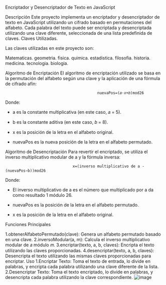 Encriptador y Desencriptador de Texto en JavaScript

Descripción
Este proyecto implementa un encriptador y desencriptador de texto en JavaScript utilizando un cifrado basado en permutaciones del alfabeto. Cada palabra del texto puede ser encriptada y desencriptada utilizando una clave diferente, seleccionada de una lista predefinida de claves.
Claves Utilizadas.

Las claves utilizadas en este proyecto son:

Matematicas.
geometria.
fisica.
quimica.
estadistica.
filosofia.
historia.
medicina.
tecnologia.
biologia.

Algoritmo de Encriptación
El algoritmo de encriptación utilizado se basa en la permutación del alfabeto según una clave y la aplicación de una fórmula de cifrado afín:

                                             nuevaPos=(𝑎⋅𝑥+𝑏)mod26

Donde:

* a es la constante multiplicativa (en este caso, 𝑎 = 5).

* b es la constante aditiva (en este caso, 𝑏 = 8).

* x es la posición de la letra en el alfabeto original.

* nuevaPos es la nueva posición de la letra en el alfabeto permutado.
  
Algoritmo de Desencriptación
Para revertir el encriptado, se utiliza el inverso multiplicativo modular de a y la fórmula inversa:

                                  x=(inverso multiplicativo de a - (nuevaPos−b))mod26
Donde:

* El inverso multiplicativo de a es el número que multiplicado por a da como resultado 1 módulo 26.

* nuevaPos es la posición de la letra en el alfabeto permutado.

* x es la posición de la letra en el alfabeto original.
  
Funciones Principales

1.obtenerAlfabetoPermutado(clave): Genera un alfabeto permutado basado en una clave.
2.inversoModular(a, m): Calcula el inverso multiplicativo modular de 𝑎  módulo 𝑚.
3.encriptar(texto, a, b, claves): Encripta el texto utilizando las claves proporcionadas.
4.desencriptar(texto, a, b, claves): Desencripta el texto utilizando las mismas claves proporcionadas para encriptar.
Uso
1.Encriptar Texto: Toma el texto de entrada, lo divide en palabras, y encripta cada palabra utilizando una clave diferente de la lista.
2.Desencriptar Texto: Toma el texto encriptado, lo divide en palabras, y desencripta cada palabra utilizando la clave correspondiente.
![image](https://github.com/JLM2129/encriptadorAlfabeto/assets/173087426/4a65ae6e-f4e7-4796-8e25-af8c0cf3a0d2)
